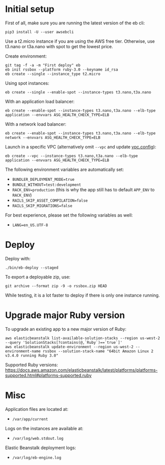 # Initial setup

First of all, make sure you are running the latest version of the eb cli:
```
pip3 install -U --user awsebcli
```

Use a t2.micro instance if you are using the AWS free tier. Otherwise, use t3.nano or t3a.nano with spot to get the lowest price.

Create environment:
```
git tag -f -a -m "First deploy" eb
eb init rssbox --platform ruby-3.0 --keyname id_rsa
eb create --single --instance_type t2.micro
```

Using spot instances:
```
eb create --single --enable-spot --instance-types t3.nano,t3a.nano
```

With an application load balancer:
```
eb create --enable-spot --instance-types t3.nano,t3a.nano --elb-type application --envvars ASG_HEALTH_CHECK_TYPE=ELB
```

With a network load balancer:
```
eb create --enable-spot --instance-types t3.nano,t3a.nano --elb-type network --envvars ASG_HEALTH_CHECK_TYPE=ELB
```

Launch in a specific VPC (alternatively omit `--vpc` and update [vpc.config](vpc.config)):
```
eb create --vpc --instance-types t3.nano,t3a.nano --elb-type application --envvars ASG_HEALTH_CHECK_TYPE=ELB
```

The following environment variables are automatically set:
- `BUNDLER_DEPLOYMENT_MODE=true`
- `BUNDLE_WITHOUT=test:development`
- `RACK_ENV=production` (this is why the app still has to default `APP_ENV` to `RACK_ENV`)
- `RAILS_SKIP_ASSET_COMPILATION=false`
- `RAILS_SKIP_MIGRATIONS=false`

For best experience, please set the following variables as well:
- `LANG=en_US.UTF-8`

# Deploy

Deploy with:
```
./bin/eb-deploy --staged
```

To export a deployable zip, use:
```
git archive --format zip -9 -o rssbox.zip HEAD
```

While testing, it is a lot faster to deploy if there is only one instance running.

# Upgrade major Ruby version

To upgrade an existing app to a new major version of Ruby:
```
aws elasticbeanstalk list-available-solution-stacks --region us-west-2 --query 'SolutionStacks[?contains(@,`Ruby`)==`true`]'
aws elasticbeanstalk update-environment --region us-west-2 --environment-name rssbox --solution-stack-name "64bit Amazon Linux 2 v3.4.0 running Ruby 3.0"
```

Supported Ruby versions: https://docs.aws.amazon.com/elasticbeanstalk/latest/platforms/platforms-supported.html#platforms-supported.ruby

# Misc

Application files are located at:
- `/var/app/current`

Logs on the instances are available at:
- `/var/log/web.stdout.log`

Elastic Beanstalk deployment logs:
- `/var/log/eb-engine.log`

